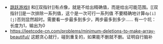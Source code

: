 - [跳跃游戏II](https://leetcode-cn.com/problems/jump-game-ii)
和[[双指针]]有点像，就是不给出精确值，而是给出可能范围。[[双指针]]是一次排除一系列值，这个是一次可行一系列值
不要精确地计算`dp[i][j]`否则显然超时。需要看一步最多到多少，两步最多到多少……
有一个坑：长度为1，输出为0
- https://leetcode-cn.com/problems/minimum-deletions-to-make-array-beautiful/
这题贪心就行，碰到重复的，如果能不删就不删。证明自行脑补